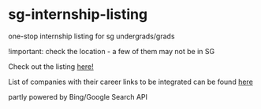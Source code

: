 # sg-internship-listing
 one-stop internship listing for sg undergrads/grads

 !important: check the location - a few of them may not be in SG

Check out the listing [here!](https://eaziym.github.io/sg-internship-listing)

List of companies with their career links to be integrated can be found [here](https://docs.google.com/document/d/1uUZv7DhzqdMrmc2H6mlP66-T4WMGDqg1ucDJ-mYvdpE/edit?usp=sharing)

partly powered by Bing/Google Search API
